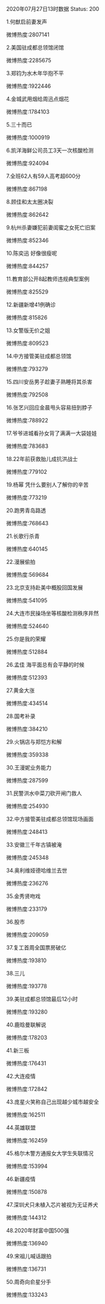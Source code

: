 2020年07月27日13时数据
Status: 200

1.何猷启前妻发声

微博热度:2807141

2.美国驻成都总领馆闭馆

微博热度:2285675

3.郑钧为水木年华抱不平

微博热度:1922446

4.金城武用烟给周迅点烟花

微博热度:1784103

5.三十而已

微博热度:1000919

6.凯洋海鲜公司员工3天一次核酸检测

微博热度:924094

7.全班62人有59人高考超600分

微博热度:867198

8.顾佳和太太圈决裂

微博热度:862642

9.杭州杀妻嫌犯前妻闺蜜之女死亡旧案

微博热度:852346

10.陈奕迅 好像很瘦呢

微博热度:844257

11.教育部公开8起教师违规典型案例

微博热度:825529

12.新疆新增41例确诊

微博热度:815826

13.女警版无价之姐

微博热度:809523

14.中方接管美驻成都总领馆

微博热度:793279

15.四川安岳男子趁妻子熟睡将其杀害

微博热度:792508

16.张艺兴回应金晨甩头容易扭到脖子

微博热度:788922

17.爷爷进城看孙女背了满满一大袋娃娃

微博热度:783683

18.22年前获救胎儿成抗洪战士

微博热度:779102

19.杨幂 凭什么要别人了解你的辛苦

微博热度:773219

20.跑男青岛路透

微博热度:768643

21.长歌行杀青

微博热度:640145

22.漫展偷拍

微博热度:569684

23.北京支持赴美中概股回国发展

微博热度:541095

24.大连市民操场坐等核酸检测秩序井然

微博热度:524640

25.你是我的荣耀

微博热度:512884

26.孟佳 海平面总有会平静的时候

微博热度:512393

27.黄金大涨

微博热度:434514

28.国考补录

微博热度:384210

29.火锅店与郑恺方和解

微博热度:359338

30.王漫妮业务能力

微博热度:287599

31.民警洪水中菜刀砍开闸门救人

微博热度:254930

32.中方接管美驻成都总领馆现场画面

微博热度:248413

33.安徽三千年古镇被淹

微博热度:245348

34.奥利维娅德哈维兰去世

微博热度:236276

35.金秀贤吻戏

微博热度:233179

36.股市

微博热度:209059

37.复工首周全国票房破亿

微博热度:193810

38.三儿

微博热度:193778

39.美驻成都总领馆最后12小时

微博热度:193280

40.鹿晗曼联解说

微博热度:178203

41.新三板

微博热度:176431

42.大连疫情

微博热度:172842

43.庞星火笑称自己出现越少城市越安全

微博热度:162511

44.英雄联盟

微博热度:162459

45.格尔木警方通报女大学生失联情况

微博热度:153994

46.新疆疫情

微博热度:150878

47.深圳犬只未植入芯片被视为无证养犬

微博热度:144312

48.2020年财富中国500强

微博热度:136940

49.宋祖儿喊话跟拍

微博热度:136731

50.周奇向俞星分手

微博热度:133243

